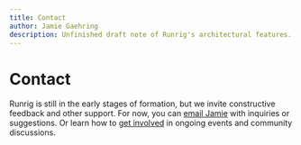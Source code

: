 ```yaml
---
title: Contact
author: Jamie Gaehring
description: Unfinished draft note of Runrig's architectural features.
---
```


# Contact
Runrig is still in the early stages of formation, but we invite constructive
feedback and other support. For now, you can [email Jamie] with inquiries or
suggestions. Or learn how to [get involved] in ongoing events and community
discussions.

[email Jamie]: mailto:jamie@jgaehring.com
[get involved]: ./get-involved
